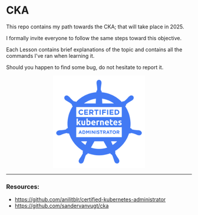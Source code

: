 # CKA
This repo contains my path towards the CKA; that will take place in 2025.

I formally invite everyone to follow the same steps toward this objective. 

Each Lesson contains brief explanations of the topic and contains all the commands I've ran when learning it.

Should you happen to find some bug, do not hesitate to report it.

<div style="display: flex; justify-content: center;">
  <div style="margin: 0 10px;">
    <img src="Misc/CKA-Logo.png" alt="CKA-Logo" width="250" />
  </div>
</div>

















---------------------------------------

### Resources:
- https://github.com/anilitblr/certified-kubernetes-administrator
- https://github.com/sandervanvugt/cka

